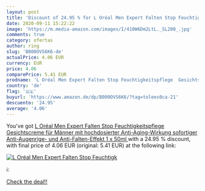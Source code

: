 ```yaml
---
layout: post
title: 'Discount of 24.95 % for L Oréal Men Expert Falten Stop Feuchtigk'
date: 2020-09-11 15:22:22
image: 'https://m.media-amazon.com/images/I/410W6Dm2LtL._SL200_.jpg'
comments: true
category: ofertas
author: ring
slug: 'B000OVS6K6-de'
actualPrice: 4.06 EUR
currency: EUR
price: 4.06
comparePrice: 5.41 EUR
prodname: 'L Oréal Men Expert Falten Stop Feuchtigkeitspflege  Gesichtscreme für Männer mit hochdosierter Anti-Aging-Wirkung  sofortiger Anti-Augenrige- und Anti-Falten-Effekt  1 x 50ml '
country: 'de'
flag: '🇩🇪'
buyurl: 'https://www.amazon.de/dp/B000OVS6K6/?tag=tolees0ca-21'
descuento: '24.95'
average: '4.06'
---
```


You've got [L Oréal Men Expert Falten Stop Feuchtigkeitspflege  Gesichtscreme für Männer mit hochdosierter Anti-Aging-Wirkung  sofortiger Anti-Augenrige- und Anti-Falten-Effekt  1 x 50ml ](https://www.amazon.de/dp/B000OVS6K6/?tag=tolees0ca-21) with a  24.95 % discount, with final price of 4.06 EUR (original: 5.41 EUR) at the following link:

[![L Oréal Men Expert Falten Stop Feuchtigk](https://m.media-amazon.com/images/I/410W6Dm2LtL._SL200_.jpg)](https://www.amazon.de/dp/B000OVS6K6/?tag=tolees0ca-21)

ℹ️:


[Check the deal!!](https://www.amazon.de/dp/B000OVS6K6/?tag=tolees0ca-21)
